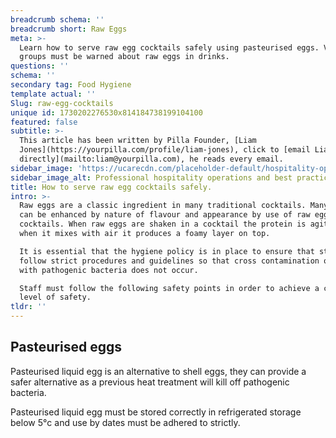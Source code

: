 ```yaml
---
breadcrumb schema: ''
breadcrumb short: Raw Eggs
meta: >-
  Learn how to serve raw egg cocktails safely using pasteurised eggs. Vulnerable
  groups must be warned about raw eggs in drinks.
questions: ''
schema: ''
secondary tag: Food Hygiene
template actual: ''
Slug: raw-egg-cocktails
unique id: 1730202276530x814184738199104100
featured: false
subtitle: >-
  This article has been written by Pilla Founder, [Liam
  Jones](https://yourpilla.com/profile/liam-jones), click to [email Liam
  directly](mailto:liam@yourpilla.com), he reads every email.
sidebar_image: 'https://ucarecdn.com/placeholder-default/hospitality-operations.jpg'
sidebar_image_alt: Professional hospitality operations and best practices
title: How to serve raw egg cocktails safely.
intro: >-
  Raw eggs are a classic ingredient in many traditional cocktails. Many recipes
  can be enhanced by nature of flavour and appearance by use of raw eggs in
  cocktails. When raw eggs are shaken in a cocktail the protein is agitated and
  when it mixes with air it produces a foamy layer on top.

  It is essential that the hygiene policy is in place to ensure that staff
  follow strict procedures and guidelines so that cross contamination of food
  with pathogenic bacteria does not occur.

  Staff must follow the following safety points in order to achieve a consistent
  level of safety.
tldr: ''
---
```

## Pasteurised eggs

 Pasteurised liquid egg is an alternative to shell eggs, they can provide a safer alternative as a previous heat treatment will kill off pathogenic bacteria.

 Pasteurised liquid egg must be stored correctly in refrigerated storage below 5°c and use by dates must be adhered to strictly.
